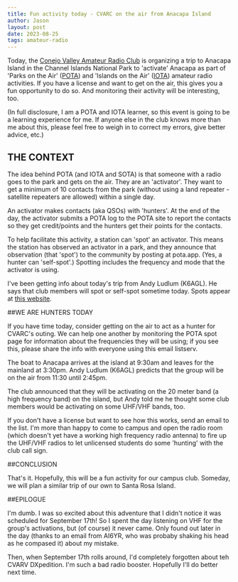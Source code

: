 ```yaml
---
title: Fun activity today - CVARC on the air from Anacapa Island
author: Jason
layout: post
date: 2023-08-25
tags: amateur-radio
---
```


Today, the [Conejo Valley Amateur Radio Club](http://www.cvarc.org) is organizing a trip to Anacapa Island in the Channel Islands National Park to 'activate' Anacapa as part of 'Parks on the Air' ([POTA](https://pota.app/)) and 'Islands on the Air' ([IOTA](https://www.iota-world.org)) amateur radio activities.  If you have a license and want to get on the air, this gives you a fun opportunity to do so.  And monitoring their activity will be interesting, too.

(In full disclosure, I am a POTA and IOTA learner, so this event is going to be a learning experience for me.  If anyone else in the club knows more than me about this, please feel free to weigh in to correct my errors, give better advice, etc.)

## THE CONTEXT

The idea behind POTA (and IOTA and SOTA) is that someone with a radio goes to the park and gets on the air.  They are an 'activator'.  They want to get a minimum of 10 contacts from the park (without using a land repeater - satellite repeaters are allowed) within a single day.

An activator makes contacts (aka QSOs) with 'hunters'.  At the end of the day, the activator submits a POTA log to the POTA site to report the contacts so they get credit/points and the hunters get their points for the contacts.

To help facilitate this activity, a station can 'spot' an activator.  This means the station has observed an activator in a park, and they announce that observation (that 'spot') to the community by posting at pota.app.  (Yes, a hunter can 'self-spot'.)  Spotting includes the frequency and mode that the activator is using.

I've been getting info about today's trip from Andy Ludlum (K6AGL).  He says that club members will spot or self-spot sometime today.  Spots appear at [this website](https://pota.app/#/).

##WE ARE HUNTERS TODAY

If you have time today, consider getting on the air to act as a hunter for CVARC's outing.  We can help one another by monitoring the POTA spot page for information about the frequencies they will be using; if you see this, please share the info with everyone using this email listserv.

The boat to Anacapa arrives at the island at 9:30am and leaves for the mainland at 3:30pm.  Andy Ludlum (K6AGL) predicts that the group will be on the air from 11:30 until 2:45pm.

The club announced that they will be activating on the 20 meter band (a high frequency band) on the island, but Andy told me he thought some club members would be activating on some UHF/VHF bands, too.

If you don't have a license but want to see how this works, send an email to the list.  I'm more than happy to come to campus and open the radio room (which doesn't yet have a working high frequency radio antenna) to fire up the UHF/VHF radios to let unlicensed students do some 'hunting' with the club call sign.

##CONCLUSION

That's it.  Hopefully, this will be a fun activity for our campus club.  Someday, we will plan a similar trip of our own to Santa Rosa Island.

##EPILOGUE

I'm dumb.  I was so excited about this adventure that I didn't notice it was scheduled for September 17th!  So I spent the day listening on VHF for the group's activations, but (of course) it never came.  Only found out later in the day (thanks to an email from AI6YR, who was probaby shaking his head as he compased it) about my mistake.

Then, when September 17th rolls around, I'd completely forgotten about teh CVARV DXpedition.  I'm such a bad radio booster.  Hopefully I'll do better next time.

<!--
SYNTAX FOR IMAGES
* use services to create JPG and to create thumbnail that is 720px wide

[![ALT-TEXT](/assets/images/filename-thumbnail.jpg)](/assets/images/filename.jpg)
-->

<!--
SYNTAX FOR VIDEO
* convert MOV to mp4 using VLC

<video width="480" height="320" controls="controls">
  <source src="/assets/media/filename.m4v" type="video/mp4">
</video>
-->
